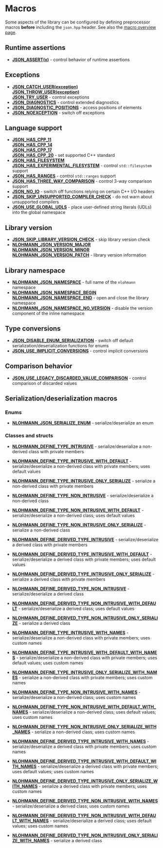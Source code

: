 # Macros

Some aspects of the library can be configured by defining preprocessor macros **before** including the `json.hpp`
header. See also the [macro overview page](../../features/macros.md).

## Runtime assertions

- [**JSON_ASSERT(x)**](json_assert.md) - control behavior of runtime assertions

## Exceptions

- [**JSON_CATCH_USER(exception)**<br>**JSON_THROW_USER(exception)**<br>**JSON_TRY_USER**](json_throw_user.md) - control exceptions
- [**JSON_DIAGNOSTICS**](json_diagnostics.md) - control extended diagnostics
- [**JSON_DIAGNOSTIC_POSITIONS**](json_diagnostic_positions.md) - access positions of elements
- [**JSON_NOEXCEPTION**](json_noexception.md) - switch off exceptions

## Language support

- [**JSON_HAS_CPP_11**<br>**JSON_HAS_CPP_14**<br>**JSON_HAS_CPP_17**<br>**JSON_HAS_CPP_20**](json_has_cpp_11.md) - set supported C++ standard
- [**JSON_HAS_FILESYSTEM**<br>**JSON_HAS_EXPERIMENTAL_FILESYSTEM**](json_has_filesystem.md) - control `std::filesystem` support
- [**JSON_HAS_RANGES**](json_has_ranges.md) - control `std::ranges` support
- [**JSON_HAS_THREE_WAY_COMPARISON**](json_has_three_way_comparison.md) - control 3-way comparison support
- [**JSON_NO_IO**](json_no_io.md) - switch off functions relying on certain C++ I/O headers
- [**JSON_SKIP_UNSUPPORTED_COMPILER_CHECK**](json_skip_unsupported_compiler_check.md) - do not warn about unsupported compilers
- [**JSON_USE_GLOBAL_UDLS**](json_use_global_udls.md) - place user-defined string literals (UDLs) into the global namespace

## Library version

- [**JSON_SKIP_LIBRARY_VERSION_CHECK**](json_skip_library_version_check.md) - skip library version check
- [**NLOHMANN_JSON_VERSION_MAJOR**<br>**NLOHMANN_JSON_VERSION_MINOR**<br>**NLOHMANN_JSON_VERSION_PATCH**](nlohmann_json_version_major.md)
  \- library version information

## Library namespace

- [**NLOHMANN_JSON_NAMESPACE**](nlohmann_json_namespace.md) - full name of the `nlohmann` namespace
- [**NLOHMANN_JSON_NAMESPACE_BEGIN**<br>**NLOHMANN_JSON_NAMESPACE_END**](nlohmann_json_namespace_begin.md) - open and
  close the library namespace
- [**NLOHMANN_JSON_NAMESPACE_NO_VERSION**](nlohmann_json_namespace_no_version.md) - disable the version component of
  the inline namespace

## Type conversions

- [**JSON_DISABLE_ENUM_SERIALIZATION**](json_disable_enum_serialization.md) - switch off default serialization/deserialization functions for enums
- [**JSON_USE_IMPLICIT_CONVERSIONS**](json_use_implicit_conversions.md) - control implicit conversions

## Comparison behavior

- [**JSON_USE_LEGACY_DISCARDED_VALUE_COMPARISON**](json_use_legacy_discarded_value_comparison.md) -
  control comparison of discarded values

## Serialization/deserialization macros

### Enums

- [**NLOHMANN_JSON_SERIALIZE_ENUM**](nlohmann_json_serialize_enum.md) - serialize/deserialize an enum

### Classes and structs

- [**NLOHMANN_DEFINE_TYPE_INTRUSIVE**](nlohmann_define_type_intrusive.md) - serialize/deserialize a non-derived class
  with private members
- [**NLOHMANN_DEFINE_TYPE_INTRUSIVE_WITH_DEFAULT**](nlohmann_define_type_intrusive.md) - serialize/deserialize a
  non-derived class with private members; uses default values
- [**NLOHMANN_DEFINE_TYPE_INTRUSIVE_ONLY_SERIALIZE**](nlohmann_define_type_intrusive.md) - serialize a non-derived class
  with private members
- [**NLOHMANN_DEFINE_TYPE_NON_INTRUSIVE**](nlohmann_define_type_non_intrusive.md) - serialize/deserialize a non-derived
  class
- [**NLOHMANN_DEFINE_TYPE_NON_INTRUSIVE_WITH_DEFAULT**](nlohmann_define_type_non_intrusive.md) - serialize/deserialize a
  non-derived class; uses default values
- [**NLOHMANN_DEFINE_TYPE_NON_INTRUSIVE_ONLY_SERIALIZE**](nlohmann_define_type_non_intrusive.md) - serialize a
  non-derived class

- [**NLOHMANN_DEFINE_DERIVED_TYPE_INTRUSIVE**](nlohmann_define_derived_type.md) - serialize/deserialize a derived class
  with private members
- [**NLOHMANN_DEFINE_DERIVED_TYPE_INTRUSIVE_WITH_DEFAULT**](nlohmann_define_derived_type.md) - serialize/deserialize a
  derived class with private members; uses default values
- [**NLOHMANN_DEFINE_DERIVED_TYPE_INTRUSIVE_ONLY_SERIALIZE**](nlohmann_define_derived_type.md) - serialize a derived
  class with private members
- [**NLOHMANN_DEFINE_DERIVED_TYPE_NON_INTRUSIVE**](nlohmann_define_derived_type.md) - serialize/deserialize a derived
  class
- [**NLOHMANN_DEFINE_DERIVED_TYPE_NON_INTRUSIVE_WITH_DEFAULT**](nlohmann_define_derived_type.md) - serialize/deserialize
  a derived class; uses default values
- [**NLOHMANN_DEFINE_DERIVED_TYPE_NON_INTRUSIVE_ONLY_SERIALIZE**](nlohmann_define_derived_type.md) - serialize a derived
  class
- [**NLOHMANN_DEFINE_TYPE_INTRUSIVE_WITH_NAMES**](nlohmann_define_type_with_names.md) - serialize/deserialize a non-derived class
  with private members; uses custom names
- [**NLOHMANN_DEFINE_TYPE_INTRUSIVE_WITH_DEFAULT_WITH_NAMES**](nlohmann_define_type_with_names.md) - serialize/deserialize a
  non-derived class with private members; uses default values; uses custom names
- [**NLOHMANN_DEFINE_TYPE_INTRUSIVE_ONLY_SERIALIZE_WITH_NAMES**](nlohmann_define_type_with_names.md) - serialize a non-derived class
  with private members; uses custom names
- [**NLOHMANN_DEFINE_TYPE_NON_INTRUSIVE_WITH_NAMES**](nlohmann_define_type_with_names.md) - serialize/deserialize a non-derived
  class; uses custom names
- [**NLOHMANN_DEFINE_TYPE_NON_INTRUSIVE_WITH_DEFAULT_WITH_NAMES**](nlohmann_define_type_with_names.md) - serialize/deserialize a
  non-derived class; uses default values; uses custom names
- [**NLOHMANN_DEFINE_TYPE_NON_INTRUSIVE_ONLY_SERIALIZE_WITH_NAMES**](nlohmann_define_type_with_names.md) - serialize a
  non-derived class; uses custom names

- [**NLOHMANN_DEFINE_DERIVED_TYPE_INTRUSIVE_WITH_NAMES**](nlohmann_define_type_with_names.md) - serialize/deserialize a derived class
  with private members; uses custom names
- [**NLOHMANN_DEFINE_DERIVED_TYPE_INTRUSIVE_WITH_DEFAULT_WITH_NAMES**](nlohmann_define_type_with_names.md) - serialize/deserialize a
  derived class with private members; uses default values; uses custom names
- [**NLOHMANN_DEFINE_DERIVED_TYPE_INTRUSIVE_ONLY_SERIALIZE_WITH_NAMES**](nlohmann_define_type_with_names.md) - serialize a derived
  class with private members; uses custom names
- [**NLOHMANN_DEFINE_DERIVED_TYPE_NON_INTRUSIVE_WITH_NAMES**](nlohmann_define_type_with_names.md) - serialize/deserialize a derived
  class; uses custom names
- [**NLOHMANN_DEFINE_DERIVED_TYPE_NON_INTRUSIVE_WITH_DEFAULT_WITH_NAMES**](nlohmann_define_type_with_names.md) - serialize/deserialize
  a derived class; uses default values; uses custom names
- [**NLOHMANN_DEFINE_DERIVED_TYPE_NON_INTRUSIVE_ONLY_SERIALIZE_WITH_NAMES**](nlohmann_define_type_with_names.md) - serialize a derived
  class